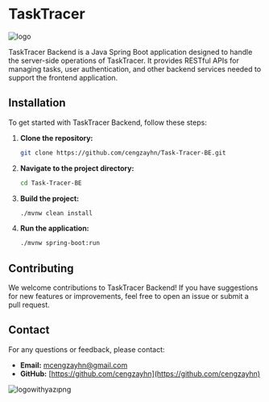 # TaskTracer
![logo](https://github.com/cengzayhn/Task-Tracer-BE/assets/91218369/2d152a68-bd3b-4bf4-b967-368338696d54)


TaskTracer Backend is a Java Spring Boot application designed to handle the server-side operations of TaskTracer. It provides RESTful APIs for managing tasks, user authentication, and other backend services needed to support the frontend application.

## Installation

To get started with TaskTracer Backend, follow these steps:

1. **Clone the repository:**
    ```sh
    git clone https://github.com/cengzayhn/Task-Tracer-BE.git
    ```
2. **Navigate to the project directory:**
    ```sh
    cd Task-Tracer-BE
    ```
3. **Build the project:**
    ```sh
    ./mvnw clean install
    ```
4. **Run the application:**
    ```sh
    ./mvnw spring-boot:run
    ```

## Contributing

We welcome contributions to TaskTracer Backend! If you have suggestions for new features or improvements, feel free to open an issue or submit a pull request.

## Contact

For any questions or feedback, please contact:
- **Email:** mcengzayhn@gmail.com
- **GitHub:** [https://github.com/cengzayhn](https://github.com/cengzayhn)

![logowithyazıpng](https://github.com/cengzayhn/Task-Tracer-BE/assets/91218369/cf73c918-8aef-4672-ba89-77ead56f50eb)

  
